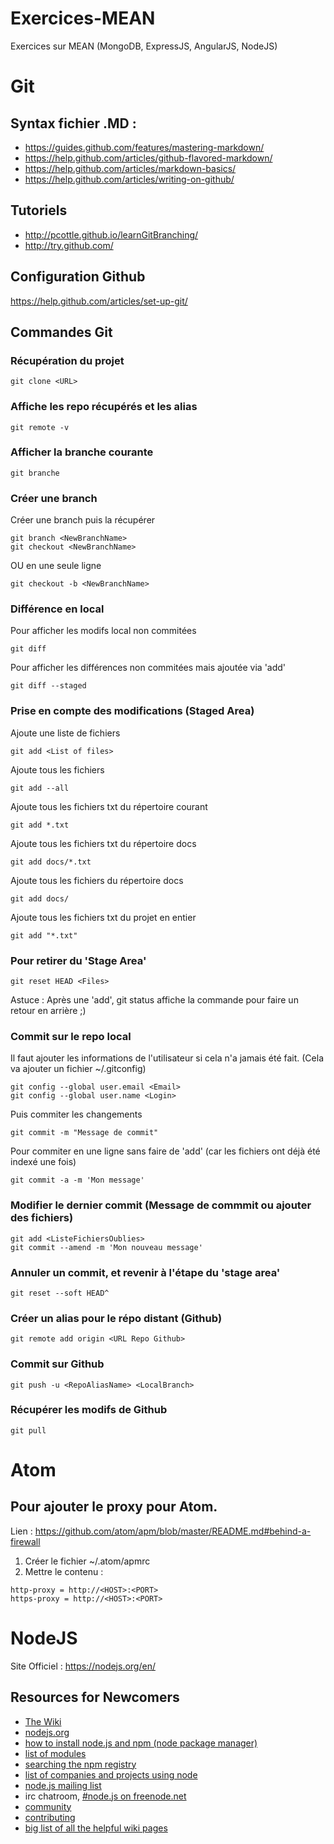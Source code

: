 # Exercices-MEAN
Exercices sur MEAN (MongoDB, ExpressJS, AngularJS, NodeJS)

# Git

## Syntax fichier .MD :
* https://guides.github.com/features/mastering-markdown/
* https://help.github.com/articles/github-flavored-markdown/
* https://help.github.com/articles/markdown-basics/
* https://help.github.com/articles/writing-on-github/

## Tutoriels
* http://pcottle.github.io/learnGitBranching/
* http://try.github.com/

## Configuration Github
https://help.github.com/articles/set-up-git/

## Commandes Git

### Récupération du projet
```
git clone <URL>
```

### Affiche les repo récupérés et les alias
```
git remote -v
```

### Afficher la branche courante
```
git branche
```

### Créer une branch
Créer une branch puis la récupérer
```
git branch <NewBranchName>
git checkout <NewBranchName>
```
OU en une seule ligne
```
git checkout -b <NewBranchName>
```

### Différence en local
Pour afficher les modifs local non commitées
```
git diff
```
Pour afficher les différences non commitées mais ajoutée via 'add'
```
git diff --staged
```

### Prise en compte des modifications (Staged Area)
Ajoute une liste de fichiers
```
git add <List of files>
```
Ajoute tous les fichiers
```
git add --all
```
Ajoute tous les fichiers txt du répertoire courant
```
git add *.txt
```
Ajoute tous les fichiers txt du répertoire docs
```
git add docs/*.txt
```
Ajoute tous les fichiers du répertoire docs
```
git add docs/
```
Ajoute tous les fichiers txt du projet en entier
```
git add "*.txt"
```

### Pour retirer du 'Stage Area'

```
git reset HEAD <Files>
```
Astuce : Après une 'add', git status affiche la commande pour faire un retour en arrière ;)

### Commit sur le repo local
Il faut ajouter les informations de l'utilisateur si cela n'a jamais été fait. (Cela va ajouter un fichier ~/.gitconfig)
```
git config --global user.email <Email>
git config --global user.name <Login>
```
Puis commiter les changements
```
git commit -m "Message de commit"
```

Pour commiter en une ligne sans faire de 'add' (car les fichiers ont déjà été indexé une fois)
```
git commit -a -m 'Mon message'
```
### Modifier le dernier commit (Message de commmit ou ajouter des fichiers)
```
git add <ListeFichiersOublies>
git commit --amend -m 'Mon nouveau message'
```

### Annuler un commit, et revenir à l'étape du 'stage area'
```
git reset --soft HEAD^
```

### Créer un alias pour le répo distant (Github)
```
git remote add origin <URL Repo Github>
```

### Commit sur Github
```
git push -u <RepoAliasName> <LocalBranch>
```

### Récupérer les modifs de Github
```
git pull
```

# Atom

## Pour ajouter le proxy pour Atom.

Lien : https://github.com/atom/apm/blob/master/README.md#behind-a-firewall

1. Créer le fichier ~/.atom/apmrc
2. Mettre le contenu :
```
http-proxy = http://<HOST>:<PORT>
https-proxy = http://<HOST>:<PORT>
```

# NodeJS

Site Officiel : https://nodejs.org/en/

## Resources for Newcomers
  - [The Wiki](https://github.com/joyent/node/wiki)
  - [nodejs.org](http://nodejs.org/)
  - [how to install node.js and npm (node package manager)](http://www.joyent.com/blog/installing-node-and-npm/)
  - [list of modules](https://github.com/joyent/node/wiki/modules)
  - [searching the npm registry](http://npmjs.org/)
  - [list of companies and projects using node](https://github.com/joyent/node/wiki/Projects,-Applications,-and-Companies-Using-Node)
  - [node.js mailing list](http://groups.google.com/group/nodejs)
  - irc chatroom, [#node.js on freenode.net](http://webchat.freenode.net?channels=node.js&uio=d4)
  - [community](https://github.com/joyent/node/wiki/Community)
  - [contributing](https://github.com/joyent/node/wiki/Contributing)
  - [big list of all the helpful wiki pages](https://github.com/joyent/node/wiki/_pages)
